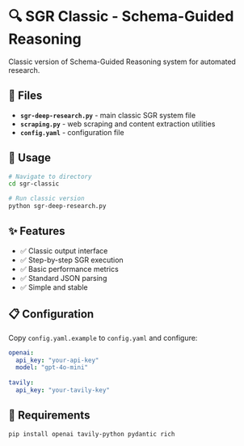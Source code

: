 # 🔍 SGR Classic - Schema-Guided Reasoning

Classic version of Schema-Guided Reasoning system for automated research.

## 📁 Files

- **`sgr-deep-research.py`** - main classic SGR system file
- **`scraping.py`** - web scraping and content extraction utilities
- **`config.yaml`** - configuration file

## 🚀 Usage

```bash
# Navigate to directory
cd sgr-classic

# Run classic version
python sgr-deep-research.py
```

## ✨ Features

- ✅ Classic output interface
- ✅ Step-by-step SGR execution
- ✅ Basic performance metrics
- ✅ Standard JSON parsing
- ✅ Simple and stable

## 📋 Configuration

Copy `config.yaml.example` to `config.yaml` and configure:

```yaml
openai:
  api_key: "your-api-key"
  model: "gpt-4o-mini"
  
tavily:
  api_key: "your-tavily-key"
```

## 🔧 Requirements

```bash
pip install openai tavily-python pydantic rich
```